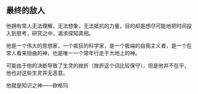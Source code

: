 ## 最终的敌人

他拥有常人无法理解，无法想象，无法抵抗的力量，目的却是想尽可能地把时间投入到思考，研究之中，渴求探知真相。

他是一个伟大的思想家，一个疯狂的科学家，是一个极端的自我主义者，是一个在常人看来扭曲的神，也是唯一一个常年行走于大地上的神。

可能由于他的决断导致了生灵的挫折（挫折这个词比较保守），但是他并不在乎，他也对这些生灵并无恶意。

他就是知识之神——欧格玛